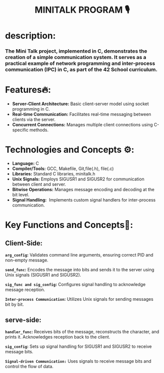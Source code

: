 <h1 align="center"> MINITALK PROGRAM 🎙️</h1>

# description:

### The Mini Talk project, implemented in C, demonstrates the creation of a simple communication system. It serves as a practical example of network programming and inter-process communication (IPC) in C, as part of the 42 School curriculum.

# Features🔥:

- **Server-Client Architecture:** Basic client-server model using socket programming in C.
- **Real-time Communication:** Facilitates real-time messaging between clients via the server.
- **Concurrent Connections:** Manages multiple client connections using C-specific methods.

# Technologies and Concepts ⚙️:

- **Language:** C
- **Compiler/Tools:** GCC, Makefile, Git,file(.h), file(.c)
- **Libraries:** Standard C libraries, minitalk.h
- **Unix Signals:** Employs SIGUSR1 and SIGUSR2 for communication between client and server.
- **Bitwise Operations:** Manages message encoding and decoding at the bit level.
- **Signal Handling:**  Implements custom signal handlers for inter-process communication.

# Key Functions and Concepts🔑:

## Client-Side:

**`arg_config`:** Validates command line arguments, ensuring correct PID and non-empty message.

**`send_func`:** Encodes the message into bits and sends it to the server using Unix signals (SIGUSR1 and SIGUSR2).

**`sig_func and sig_config`:** Configures signal handling to acknowledge message reception.

**`Inter-process Communication`:** Utilizes Unix signals for sending messages bit by bit.

## serve-side:

**`handler_func`:** Receives bits of the message, reconstructs the character, and prints it. Acknowledges reception back to the client.

**`sig_config`:** Sets up signal handling for SIGUSR1 and SIGUSR2 to receive message bits.

**`Signal-driven Communication:`** Uses signals to receive message bits and control the flow of data.

